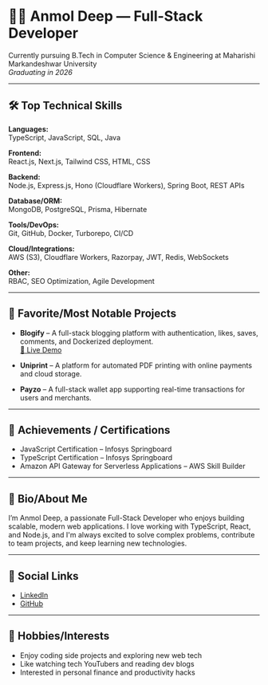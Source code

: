 # 👨‍💻 Anmol Deep — Full-Stack Developer

Currently pursuing B.Tech in Computer Science & Engineering at Maharishi Markandeshwar University  
_Graduating in 2026_

---

## 🛠️ Top Technical Skills

**Languages:**  
TypeScript, JavaScript, SQL, Java

**Frontend:**  
React.js, Next.js, Tailwind CSS, HTML, CSS

**Backend:**  
Node.js, Express.js, Hono (Cloudflare Workers), Spring Boot, REST APIs

**Database/ORM:**  
MongoDB, PostgreSQL, Prisma, Hibernate

**Tools/DevOps:**  
Git, GitHub, Docker, Turborepo, CI/CD

**Cloud/Integrations:**  
AWS (S3), Cloudflare Workers, Razorpay, JWT, Redis, WebSockets

**Other:**  
RBAC, SEO Optimization, Agile Development

---

## 🚀 Favorite/Most Notable Projects

- **Blogify** – A full-stack blogging platform with authentication, likes, saves, comments, and Dockerized deployment.  
  [🔗 Live Demo](#) <!-- Add actual link if available -->

- **Uniprint** – A platform for automated PDF printing with online payments and cloud storage.

- **Payzo** – A full-stack wallet app supporting real-time transactions for users and merchants.

---

## 🏅 Achievements / Certifications

- JavaScript Certification – Infosys Springboard
- TypeScript Certification – Infosys Springboard
- Amazon API Gateway for Serverless Applications – AWS Skill Builder

---

## 📄 Bio/About Me

I’m Anmol Deep, a passionate Full-Stack Developer who enjoys building scalable, modern web applications. I love working with TypeScript, React, and Node.js, and I'm always excited to solve complex problems, contribute to team projects, and keep learning new technologies.

---

## 🔗 Social Links

- [LinkedIn](https://linkedin.com/in/anmoldeep07)
- [GitHub](https://github.com/anmolwalia07)

---

## 🎯 Hobbies/Interests

- Enjoy coding side projects and exploring new web tech
- Like watching tech YouTubers and reading dev blogs
- Interested in personal finance and productivity hacks
